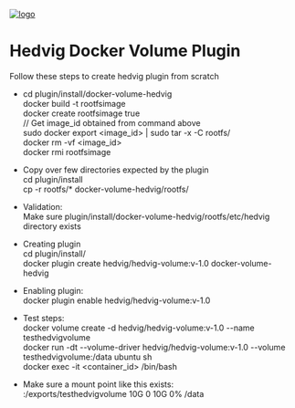 [![logo](http://www.hedviginc.com/hs-fs/hub/448929/file-2245740934-png/Website_Pictures/hedvig_logo_260x77.png?t=1494939093745&width=390&name=hedvig_logo_260x77.png)](http://www.hedviginc.com)


# Hedvig Docker Volume Plugin

Follow these steps to create hedvig plugin from scratch
* cd plugin/install/docker-volume-hedvig  
docker build -t rootfsimage  
docker create rootfsimage true  
// Get image_id obtained from command above  
sudo docker export <image_id> | sudo tar -x -C rootfs/  
docker rm -vf <image_id>  
docker rmi rootfsimage  

* Copy over few directories expected by the plugin  
cd plugin/install  
cp -r rootfs/* docker-volume-hedvig/rootfs/  

* Validation:  
Make sure plugin/install/docker-volume-hedvig/rootfs/etc/hedvig directory exists 

* Creating plugin  
cd plugin/install/  
docker plugin create hedvig/hedvig-volume:v-1.0 docker-volume-hedvig  

* Enabling plugin:  
docker plugin enable hedvig/hedvig-volume:v-1.0 

* Test steps:  
docker volume create -d hedvig/hedvig-volume:v-1.0 --name testhedvigvolume  
docker run  -dt --volume-driver hedvig/hedvig-volume:v-1.0 --volume testhedvigvolume:/data ubuntu sh  
docker exec -it <container_id> /bin/bash  
* Make sure a mount point like this exists:  
<hedvigproxy>:/exports/testhedvigvolume        10G     0   10G   0% /data

